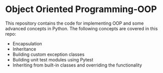 # Object Oriented Programming-OOP

This repository contains the code for implementing OOP and some advanced concepts in Python.
The following concepts are covered in this repo:
  - Encapsulation
  - Inheritance
  - Building custom exception classes
  - Building unit test modules using Pytest
  - Inheriting from built-in classes and overriding the functionality
